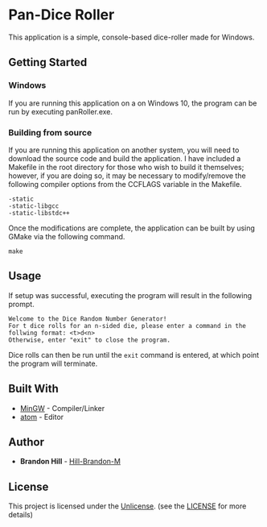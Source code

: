 # Pan-Dice Roller
This application is a simple, console-based dice-roller made for Windows.

## Getting Started

### Windows
If you are running this application on a on Windows 10, the program can be run by executing panRoller.exe.

### Building from source
If you are running this application on another system, you will need to download the source code and build the application. I have included a Makefile in the root directory for those who wish to build it themselves; however, if you are doing so, it may be necessary to modify/remove the following compiler options from the CCFLAGS variable in the Makefile.

```
-static
-static-libgcc
-static-libstdc++
```

Once the modifications are complete, the application can be built by using GMake via the following command.

```
make
```

## Usage
If setup was successful, executing the program will result in the following prompt.

```
Welcome to the Dice Random Number Generator!
For t dice rolls for an n-sided die, please enter a command in the follwing format: <t>d<n>
Otherwise, enter "exit" to close the program.
```

Dice rolls can then be run until the ```exit``` command is entered, at which point the program will terminate.

## Built With
* [MinGW](http://www.mingw.org/) - Compiler/Linker
* [atom](https://atom.io/) - Editor

## Author
* **Brandon Hill** - [Hill-Brandon-M](https://github.com/Hill-Brandon-M)

## License
This project is licensed under the [Unlicense](http://unlicense.org/). (see the [LICENSE](LICENSE) for more details)

